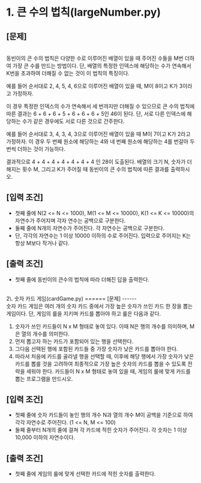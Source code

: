 1\.&nbsp;큰 수의 법칙(largeNumber.py)
======
[문제]
------
<br>
동빈이의 큰 수의 법칙은 다양한 수로 이루어진 배열이 있을 때 주어진 수들을 M번 더하여 가장 큰 수를 만드는 방법이다. 단, 배열의 특정한 인덱스에 해당하는 수가 연속해서 K번을 초과하여 더해질 수 없는 것이 이 법칙의 특징이다.

예를 들어 순서대로 2, 4, 5, 4, 6으로 이루어진 배열이 있을 때, M이 8이고 K가 3이라고 가정하자.

이 경우 특정한 인덱스의 수가 연속해서 세 번까지만 더해질 수 있으므로 큰 수의 법칙에 따른 결과는 6 + 6 + 6 + 5 + 6 + 6 + 6 + 5인 46이 된다. 단, 서로 다른 인덱스에 해당하는 수가 같은 경우에도 서로 다른 것으로 간주한다.

예를 들어 순서대로 3, 4, 3, 4, 3으로 이루어진 배열이 있을 때 M이 7이고 K가 2라고 가정하자. 이 경우 두 번째 원소에 해당하는 4와 네 번째 원소에 해당하는 4를 번갈아 두 번씩 더하는 것이 가능하다.

결과적으로 4 + 4 + 4 + 4 + 4 + 4 + 4 인 28이 도출된다.
배열의 크기 N, 숫자가 더해지는 횟수 M, 그리고 K가 주어질 때 동빈이의 큰 수의 법칙에 따른 결과를 출력하시오.

[입력 조건]
------
- 첫째 줄에 N(2 <= N <= 1000), M(1 <= M <= 10000), K(1 <= K <= 10000)의 자연수가 주어지며 각자 연수는 공백으로 구분한다.
- 둘째 줄에 N개의 자연수가 주어진다. 각 자연수는 공백으로 구분한다.
- 단, 각각의 자연수는 1 이상 10000 이하의 수로 주어진다.
입력으로 주어지는 K는 항상 M보다 작거나 같다.

[출력 조건]
------
- 첫째 줄에 동빈이의 큰수의 법칙에 따라 더해진 답을 출력한다.
<br>
2\.&nbsp;숫자 카드 게임(cardGame.py)
======
[문제]
------
<br>
숫자 카드 게임은 여러 개의 숫자 카드 중에서 가장 높은 숫자가 쓰인 카드 한 장을 뽑는 게임이다. 단, 게임의 룰을 지키며 카드를 뽑아야 하고 룰은 다음과 같다.

1. 숫자가 쓰인 카드들이 N x M 형태로 놓여 있다. 이때 N은 행의 개수를 의미하며, M은 열의 개수를 의미한다.
2. 먼저 뽑고자 하는 카드가 포함되어 있는 행을 선택한다.
3. 그다음 선택된 행에 포함된 카드들 중 가장 숫자가 낮은 카드를 뽑아야 한다.
4. 따라서 처음에 카드를 골라낼 행을 선택할 때, 이후에 해당 행에서 가장 숫자가 낮은 카드를 뽑를 것을 고려하여 최종적으로 가장 높은 숫자의 카드를 뽑을 수 있도록 전략을 세워야 한다.
카드들이 N x M 형태로 놓여 있을 때, 게임의 룰에 맞게 카드를 뽑는 프로그램을 만드시오.


[입력 조건]
------
- 첫째 줄에 숫자 카드들이 놓인 행의 개수 N과 열의 개수 M이 공백을 기준으로 하여 각각 자연수로 주어진다. (1 <= N, M <= 100)
- 둘째 줄부터 N개의 줄에 걸쳐 각 카드에 적힌 숫자가 주어진다. 각 숫자는 1 이상 10,000 이하의 자연수이다.

[출력 조건]
-----
- 첫째 줄에 게임의 룰에 맞게 선택한 카드에 적힌 숫자를 출력한다.
<br>
